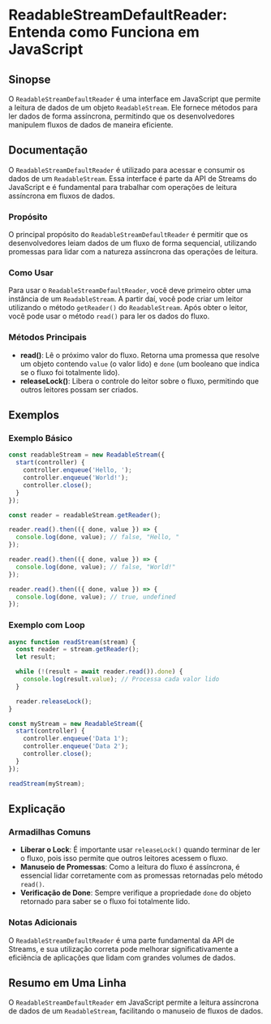 <!--
Meta Description: # ReadableStreamDefaultReader: Entenda como Funciona em JavaScript ## Sinopse O `ReadableStreamDefaultReader` é uma interface em JavaScript que permit...
Meta Keywords: dados, done, readablestream, fluxo, que
-->

# ReadableStreamDefaultReader: Entenda como Funciona em JavaScript

## Sinopse
O `ReadableStreamDefaultReader` é uma interface em JavaScript que permite a leitura de dados de um objeto `ReadableStream`. Ele fornece métodos para ler dados de forma assíncrona, permitindo que os desenvolvedores manipulem fluxos de dados de maneira eficiente.

## Documentação
O `ReadableStreamDefaultReader` é utilizado para acessar e consumir os dados de um `ReadableStream`. Essa interface é parte da API de Streams do JavaScript e é fundamental para trabalhar com operações de leitura assíncrona em fluxos de dados.

### Propósito
O principal propósito do `ReadableStreamDefaultReader` é permitir que os desenvolvedores leiam dados de um fluxo de forma sequencial, utilizando promessas para lidar com a natureza assíncrona das operações de leitura.

### Como Usar
Para usar o `ReadableStreamDefaultReader`, você deve primeiro obter uma instância de um `ReadableStream`. A partir daí, você pode criar um leitor utilizando o método `getReader()` do `ReadableStream`. Após obter o leitor, você pode usar o método `read()` para ler os dados do fluxo.

### Métodos Principais
- **read()**: Lê o próximo valor do fluxo. Retorna uma promessa que resolve um objeto contendo `value` (o valor lido) e `done` (um booleano que indica se o fluxo foi totalmente lido).
- **releaseLock()**: Libera o controle do leitor sobre o fluxo, permitindo que outros leitores possam ser criados.

## Exemplos

### Exemplo Básico
```javascript
const readableStream = new ReadableStream({
  start(controller) {
    controller.enqueue('Hello, ');
    controller.enqueue('World!');
    controller.close();
  }
});

const reader = readableStream.getReader();

reader.read().then(({ done, value }) => {
  console.log(done, value); // false, "Hello, "
});

reader.read().then(({ done, value }) => {
  console.log(done, value); // false, "World!"
});

reader.read().then(({ done, value }) => {
  console.log(done, value); // true, undefined
});
```

### Exemplo com Loop
```javascript
async function readStream(stream) {
  const reader = stream.getReader();
  let result;

  while (!(result = await reader.read()).done) {
    console.log(result.value); // Processa cada valor lido
  }

  reader.releaseLock();
}

const myStream = new ReadableStream({
  start(controller) {
    controller.enqueue('Data 1');
    controller.enqueue('Data 2');
    controller.close();
  }
});

readStream(myStream);
```

## Explicação
### Armadilhas Comuns
- **Liberar o Lock**: É importante usar `releaseLock()` quando terminar de ler o fluxo, pois isso permite que outros leitores acessem o fluxo.
- **Manuseio de Promessas**: Como a leitura do fluxo é assíncrona, é essencial lidar corretamente com as promessas retornadas pelo método `read()`.
- **Verificação de Done**: Sempre verifique a propriedade `done` do objeto retornado para saber se o fluxo foi totalmente lido.

### Notas Adicionais
O `ReadableStreamDefaultReader` é uma parte fundamental da API de Streams, e sua utilização correta pode melhorar significativamente a eficiência de aplicações que lidam com grandes volumes de dados.

## Resumo em Uma Linha
O `ReadableStreamDefaultReader` em JavaScript permite a leitura assíncrona de dados de um `ReadableStream`, facilitando o manuseio de fluxos de dados.